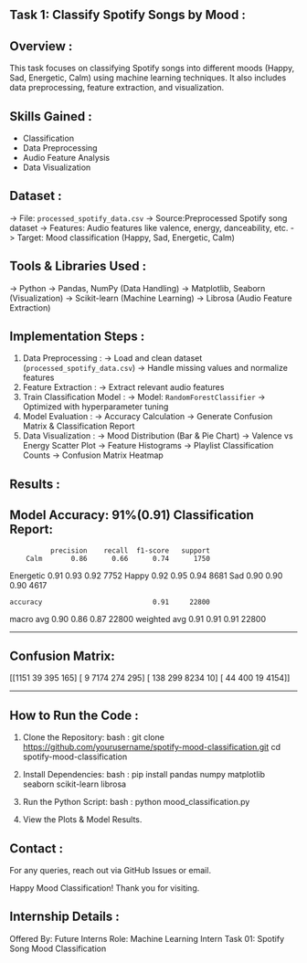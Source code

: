 Task 1: Classify Spotify Songs by Mood :
-----------------------------------------

Overview :
----------
This task focuses on classifying Spotify songs into different moods (Happy, Sad, Energetic, Calm) using machine learning techniques. It also includes data preprocessing, feature extraction, and visualization.

Skills Gained :
----------------
- Classification
- Data Preprocessing
- Audio Feature Analysis
- Data Visualization

Dataset :
----------
-> File: `processed_spotify_data.csv`
-> Source:Preprocessed Spotify song dataset
-> Features: Audio features like valence, energy, danceability, etc.
-> Target: Mood classification (Happy, Sad, Energetic, Calm)

Tools & Libraries Used :
--------------------------
-> Python
-> Pandas, NumPy (Data Handling)
-> Matplotlib, Seaborn (Visualization)
-> Scikit-learn (Machine Learning)
-> Librosa (Audio Feature Extraction)

 Implementation Steps :
 ----------------------
1. Data Preprocessing :
   -> Load and clean dataset (`processed_spotify_data.csv`)
   -> Handle missing values and normalize features
2. Feature Extraction :
   -> Extract relevant audio features
3. Train Classification Model :
   -> Model: `RandomForestClassifier`
   -> Optimized with hyperparameter tuning
4. Model Evaluation :
   -> Accuracy Calculation
   -> Generate Confusion Matrix & Classification Report
5. Data Visualization :
   -> Mood Distribution (Bar & Pie Chart)
   -> Valence vs Energy Scatter Plot
   -> Feature Histograms
   -> Playlist Classification Counts
   -> Confusion Matrix Heatmap

Results :
----------
Model Accuracy: 91%(0.91)
Classification Report:
-------------------------------------------------------
              precision    recall  f1-score   support
        Calm       0.86      0.66      0.74      1750
   Energetic       0.91      0.93      0.92      7752
       Happy       0.92      0.95      0.94      8681
         Sad       0.90      0.90      0.90      4617

    accuracy                           0.91     22800
   macro avg       0.90      0.86      0.87     22800
weighted avg       0.91      0.91      0.91     22800

--------------------------------------------------------
Confusion Matrix:
-----------------------

[[1151   39  395  165]
 [   9 7174  274  295]
 [ 138  299 8234   10]
 [  44  400   19 4154]]

------------------------

How to Run the Code :
----------------------
1. Clone the Repository:
   bash :
   git clone https://github.com/yourusername/spotify-mood-classification.git
   cd spotify-mood-classification
   
2. Install Dependencies:
   bash :
   pip install pandas numpy matplotlib seaborn scikit-learn librosa
   
3. Run the Python Script:
   bash :
   python mood_classification.py
   
4. View the Plots & Model Results.


Contact :
----------
For any queries, reach out via GitHub Issues or email.

Happy Mood Classification! Thank you for visiting.

Internship Details :
---------------------
Offered By: Future Interns
Role: Machine Learning Intern
Task 01: Spotify Song Mood Classification

